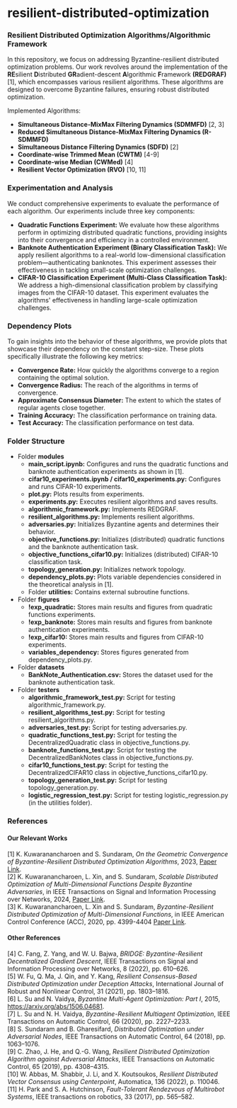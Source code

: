 # resilient-distributed-optimization
### Resilient Distributed Optimization Algorithms/Algorithmic Framework 
In this repository, we focus on addressing Byzantine-resilient distributed optimization problems. Our work revolves around the implementation of the **RE**silient **D**istributed **GR**adient-descent **A**lgorithmic **F**ramework **(REDGRAF)** [1], which encompasses various resilient algorithms. These algorithms are designed to overcome Byzantine failures, ensuring robust distributed optimization. 

Implemented Algorithms:
-  **Simultaneous Distance-MixMax Filtering Dynamics (SDMMFD)** [2, 3]
-  **Reduced Simultaneous Distance-MixMax Filtering Dynamics (R-SDMMFD)** 
-  **Simultaneous Distance Filtering Dynamics (SDFD)** [2]
-  **Coordinate-wise Trimmed Mean (CWTM)** [4-9]
-  **Coordinate-wise Median (CWMed)** [4]
-  **Resilient Vector Optimization (RVO)** [10, 11]

### Experimentation and Analysis
We conduct comprehensive experiments to evaluate the performance of each algorithm. Our experiments include three key components:
- **Quadratic Functions Experiment:** We evaluate how these algorithms perform in optimizing distributed quadratic functions, providing insights into their convergence and efficiency in a controlled environment.
- **Banknote Authentication Experiment (Binary Classification Task):** We apply resilient algorithms to a real-world low-dimensional classification problem—authenticating banknotes. This experiment assesses their effectiveness in tackling small-scale optimization challenges.
- **CIFAR-10 Classification Experiment (Multi-Class Classification Task):** We address a high-dimensional classification problem by classifying images from the CIFAR-10 dataset. This experiment evaluates the algorithms' effectiveness in handling large-scale optimization challenges.

### Dependency Plots
To gain insights into the behavior of these algorithms, we provide plots that showcase their dependency on the constant step-size. These plots specifically illustrate the following key metrics:
- **Convergence Rate:** How quickly the algorithms converge to a region containing the optimal solution.
- **Convergence Radius:** The reach of the algorithms in terms of convergence.
- **Approximate Consensus Diameter:** The extent to which the states of regular agents close together.
- **Training Accuracy:** The classification performance on training data.
- **Test Accuracy:** The classification performance on test data.

### Folder Structure
- Folder **modules**
  - **main_script.ipynb:** Configures and runs the quadratic functions and banknote authentication experiments as shown in [1].
  - **cifar10_experiments.ipynb / cifar10_experiments.py:** Configures and runs CIFAR-10 experiments.
  - **plot.py:** Plots results from experiments.
  - **experiments.py:** Executes resilient algorithms and saves results.
  - **algorithmic_framework.py:** Implements REDGRAF.
  - **resilient_algorithms.py:** Implements resilient algorithms.
  - **adversaries.py:** Initializes Byzantine agents and determines their behavior.
  - **objective_functions.py:** Initializes (distributed) quadratic functions and the banknote authentication task.
  - **objective_functions_cifar10.py:** Initializes (distributed) CIFAR-10 classification task.
  - **topology_generation.py:** Initializes network topology.
  - **dependency_plots.py:** Plots variable dependencies considered in the theoretical analysis in [1].
  - Folder **utilities:** Contains external subroutine functions.
- Folder **figures**
  - **!exp_quadratic:** Stores main results and figures from quadratic functions experiments.
  - **!exp_banknote:** Stores main results and figures from banknote authentication experiments.
  - **!exp_cifar10:** Stores main results and figures from CIFAR-10 experiments.
  - **variables_dependency:** Stores figures generated from dependency_plots.py.
- Folder **datasets**
  - **BankNote_Authentication.csv:** Stores the dataset used for the banknote authentication task.
- Folder **testers**
  - **algorithmic_framework_test.py:** Script for testing algorithmic_framework.py.
  - **resilient_algorithms_test.py:** Script for testing resilient_algorithms.py.
  - **adversaries_test.py:** Script for testing adversaries.py.
  - **quadratic_functions_test.py:** Script for testing the DecentralizedQuadratic class in objective_functions.py.
  - **banknote_functions_test.py:** Script for testing the DecentralizedBankNotes class in objective_functions.py.
  - **cifar10_functions_test.py:** Script for testing the DecentralizedCIFAR10 class in objective_functions_cifar10.py.
  - **topology_generation_test.py:** Script for testing topology_generation.py.
  - **logistic_regression_test.py:** Script for testing logistic_regression.py (in the utilities folder).


### References
#### Our Relevant Works
[1] K. Kuwaranancharoen and S. Sundaram, *On the Geometric Convergence of Byzantine-Resilient Distributed Optimization Algorithms*, 2023, [Paper Link](https://arxiv.org/abs/2305.10810). <br>
[2] K. Kuwaranancharoen, L. Xin, and S. Sundaram, *Scalable Distributed Optimization of Multi-Dimensional Functions Despite Byzantine Adversaries*, in IEEE Transactions on Signal and Information Processing over Networks, 2024, [Paper Link](https://ieeexplore.ieee.org/abstract/document/10478151). <br> 
[3] K. Kuwaranancharoen, L. Xin and S. Sundaram, *Byzantine-Resilient Distributed Optimization of Multi-Dimensional Functions*, in IEEE American Control Conference (ACC), 2020, pp. 4399-4404 [Paper Link](https://ieeexplore.ieee.org/abstract/document/9147396). <br>
#### Other References
[4] C. Fang, Z. Yang, and W. U. Bajwa, *BRIDGE: Byzantine-Resilient Decentralized Gradient Descent*, IEEE Transactions on Signal and Information Processing over Networks, 8 (2022), pp. 610–626. <br>
[5] W. Fu, Q. Ma, J. Qin, and Y. Kang, *Resilient Consensus-Based Distributed Optimization under Deception Attacks*, International Journal of Robust and Nonlinear Control, 31 (2021), pp. 1803–1816. <br>
[6] L. Su and N. Vaidya, *Byzantine Multi-Agent Optimization: Part I*, 2015, https://arxiv.org/abs/1506.04681. <br>
[7] L. Su and N. H. Vaidya, *Byzantine-Resilient Multiagent Optimization*, IEEE Transactions on Automatic Control, 66 (2020), pp. 2227–2233. <br>
[8] S. Sundaram and B. Gharesifard, *Distributed Optimization under Adversarial Nodes*, IEEE Transactions on Automatic Control, 64 (2018), pp. 1063–1076. <br>
[9] C. Zhao, J. He, and Q.-G. Wang, *Resilient Distributed Optimization Algorithm against Adversarial Attacks*, IEEE Transactions on Automatic Control, 65 (2019), pp. 4308–4315. <br>
[10] W. Abbas, M. Shabbir, J. Li, and X. Koutsoukos, *Resilient Distributed Vector Consensus using Centerpoint*, Automatica, 136 (2022), p. 110046. <br>
[11] H. Park and S. A. Hutchinson, *Fault-Tolerant Rendezvous of Multirobot Systems*, IEEE transactions on robotics, 33 (2017), pp. 565–582. <br>
